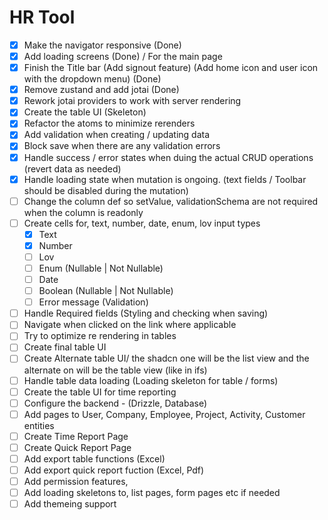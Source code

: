 # HR Tool

- [x] Make the navigator responsive (Done)
- [x] Add loading screens (Done) / For the main page
- [x] Finish the Title bar (Add signout feature) (Add home icon and user icon with the dropdown menu) (Done)
- [x] Remove zustand and add jotai (Done)
- [x] Rework jotai providers to work with server rendering
- [x] Create the table UI (Skeleton)
- [x] Refactor the atoms to minimize rerenders
- [x] Add validation when creating / updating data
- [x] Block save when there are any validation errors
- [x] Handle success / error states when duing the actual CRUD operations (revert data as needed)
- [x] Handle loading state when mutation is ongoing. (text fields / Toolbar should be disabled during the mutation)
- [ ] Change the column def so setValue, validationSchema are not required when the column is readonly
- [ ] Create cells for, text, number, date, enum, lov input types
  - [x] Text
  - [x] Number
  - [ ] Lov
  - [ ] Enum (Nullable | Not Nullable)
  - [ ] Date
  - [ ] Boolean (Nullable | Not Nullable)
  - [ ] Error message (Validation)
- [ ] Handle Required fields (Styling and checking when saving)
- [ ] Navigate when clicked on the link where applicable 
- [ ] Try to optimize re rendering in tables
- [ ] Create final table UI
- [ ] Create Alternate table UI/ the shadcn one will be the list view and the alternate on will be the table view (like in ifs)
- [ ] Handle table data loading (Loading skeleton for table / forms)
- [ ] Create the table UI for time reporting
- [ ] Configure the backend - (Drizzle, Database)
- [ ] Add pages to User, Company, Employee, Project, Activity, Customer entities
- [ ] Create Time Report Page
- [ ] Create Quick Report Page
- [ ] Add export table functions (Excel)
- [ ] Add export quick report fuction (Excel, Pdf)
- [ ] Add permission features,
- [ ] Add loading skeletons to, list pages, form pages etc if needed
- [ ] Add themeing support
